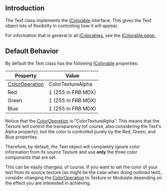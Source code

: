 ## Introduction

The Text class implements the [IColorable](/frb/docs/index.php?title=FlatRedBall.Graphics.IColorable "FlatRedBall.Graphics.IColorable") interface. This gives the Text object lots of flexibility in controlling how it will appear.

For information that is general to all [IColorables](/frb/docs/index.php?title=FlatRedBall.Graphics.IColorable "FlatRedBall.Graphics.IColorable"), see the [IColorable page.](/frb/docs/index.php?title=FlatRedBall.Graphics.IColorable "FlatRedBall.Graphics.IColorable")

## Default Behavior

By default the Text class has the following [IColorable](/frb/docs/index.php?title=FlatRedBall.Graphics.IColorable "FlatRedBall.Graphics.IColorable") properties:

| Property                                                                                                              | Value              |
|-----------------------------------------------------------------------------------------------------------------------|--------------------|
| [ColorOperation](/frb/docs/index.php?title=FlatRedBall.Graphics.ColorOperation "FlatRedBall.Graphics.ColorOperation") | ColorTextureAlpha  |
| Red                                                                                                                   | 1 (255 in FRB MDX) |
| Green                                                                                                                 | 1 (255 in FRB MDX) |
| Blue                                                                                                                  | 1 (255 in FRB MDX) |

Notice that the [ColorOperation](/frb/docs/index.php?title=FlatRedBall.Graphics.ColorOperation "FlatRedBall.Graphics.ColorOperation") is "ColorTextureAlpha". This means that the Texture will control the transparency (of course, also considering the Text's Alpha property), but the color is controlled purely by the Red, Green, and Blue properties.

Therefore, by default, the Text object will completely ignore color information from its source Texture and use **only** the three color components that are set.

This can be easily changed, of course. If you want to set the color of your text from its source texture (as might be the case when doing outlined text), consider changing the [ColorOperation](/frb/docs/index.php?title=FlatRedBall.Graphics.ColorOperation "FlatRedBall.Graphics.ColorOperation") to Texture or Modulate depending on the effect you are interested in achieving.
